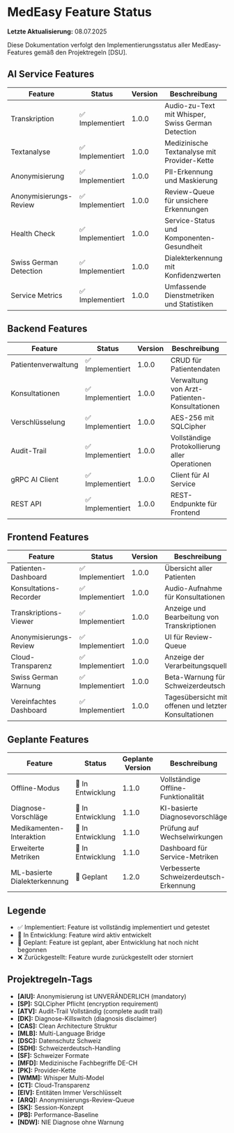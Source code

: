 <!-- „Der Herr, unser Gott, lasse uns freundlich ansehen. Lass unsere Arbeit nicht vergeblich sein – ja, lass gelingen, was wir tun!" Psalm 90,17 -->

# MedEasy Feature Status

**Letzte Aktualisierung:** 08.07.2025

Diese Dokumentation verfolgt den Implementierungsstatus aller MedEasy-Features gemäß den Projektregeln [DSU].

## AI Service Features

| Feature | Status | Version | Beschreibung | Projektregeln |
|---------|--------|---------|-------------|--------------|
| Transkription | ✅ Implementiert | 1.0.0 | Audio-zu-Text mit Whisper, Swiss German Detection | [AIU], [SDH], [CT] |
| Textanalyse | ✅ Implementiert | 1.0.0 | Medizinische Textanalyse mit Provider-Kette | [PK], [NDW], [CT] |
| Anonymisierung | ✅ Implementiert | 1.0.0 | PII-Erkennung und Maskierung | [AIU], [ARQ], [DSC] |
| Anonymisierungs-Review | ✅ Implementiert | 1.0.0 | Review-Queue für unsichere Erkennungen | [ARQ], [ATV] |
| Health Check | ✅ Implementiert | 1.0.0 | Service-Status und Komponenten-Gesundheit | [ATV], [SF] |
| Swiss German Detection | ✅ Implementiert | 1.0.0 | Dialekterkennung mit Konfidenzwerten | [SDH], [MFD] |
| Service Metrics | ✅ Implementiert | 1.0.0 | Umfassende Dienstmetriken und Statistiken | [ATV], [DSC], [PK] |

## Backend Features

| Feature | Status | Version | Beschreibung | Projektregeln |
|---------|--------|---------|-------------|--------------|
| Patientenverwaltung | ✅ Implementiert | 1.0.0 | CRUD für Patientendaten | [EIV], [SP], [ATV] |
| Konsultationen | ✅ Implementiert | 1.0.0 | Verwaltung von Arzt-Patienten-Konsultationen | [SK], [ATV] |
| Verschlüsselung | ✅ Implementiert | 1.0.0 | AES-256 mit SQLCipher | [SP], [EIV], [DSC] |
| Audit-Trail | ✅ Implementiert | 1.0.0 | Vollständige Protokollierung aller Operationen | [ATV], [DSC] |
| gRPC AI Client | ✅ Implementiert | 1.0.0 | Client für AI Service | [MLB], [CT] |
| REST API | ✅ Implementiert | 1.0.0 | REST-Endpunkte für Frontend | [DSC], [ATV] |

## Frontend Features

| Feature | Status | Version | Beschreibung | Projektregeln |
|---------|--------|---------|-------------|--------------|
| Patienten-Dashboard | ✅ Implementiert | 1.0.0 | Übersicht aller Patienten | [EIV], [DSC] |
| Konsultations-Recorder | ✅ Implementiert | 1.0.0 | Audio-Aufnahme für Konsultationen | [SK], [CT] |
| Transkriptions-Viewer | ✅ Implementiert | 1.0.0 | Anzeige und Bearbeitung von Transkriptionen | [AIU], [SDH] |
| Anonymisierungs-Review | ✅ Implementiert | 1.0.0 | UI für Review-Queue | [ARQ], [ATV] |
| Cloud-Transparenz | ✅ Implementiert | 1.0.0 | Anzeige der Verarbeitungsquelle | [CT], [DSC] |
| Swiss German Warnung | ✅ Implementiert | 1.0.0 | Beta-Warnung für Schweizerdeutsch | [SDH], [MFD] |
| Vereinfachtes Dashboard | ✅ Implementiert | 1.0.0 | Tagesübersicht mit offenen und letzten Konsultationen | [SF], [SK], [DSU] |

## Geplante Features

| Feature | Status | Geplante Version | Beschreibung | Projektregeln |
|---------|--------|-----------------|-------------|--------------|
| Offline-Modus | 🔄 In Entwicklung | 1.1.0 | Vollständige Offline-Funktionalität | [PK], [MLB] |
| Diagnose-Vorschläge | 🔄 In Entwicklung | 1.1.0 | KI-basierte Diagnosevorschläge | [DK], [NDW] |
| Medikamenten-Interaktion | 🔄 In Entwicklung | 1.1.0 | Prüfung auf Wechselwirkungen | [NDW], [MFD] |
| Erweiterte Metriken | 🔄 In Entwicklung | 1.1.0 | Dashboard für Service-Metriken | [ATV], [PB] |
| ML-basierte Dialekterkennung | 📅 Geplant | 1.2.0 | Verbesserte Schweizerdeutsch-Erkennung | [SDH], [WMM] |

## Legende

- ✅ Implementiert: Feature ist vollständig implementiert und getestet
- 🔄 In Entwicklung: Feature wird aktiv entwickelt
- 📅 Geplant: Feature ist geplant, aber Entwicklung hat noch nicht begonnen
- ❌ Zurückgestellt: Feature wurde zurückgestellt oder storniert

## Projektregeln-Tags

- **[AIU]:** Anonymisierung ist UNVERÄNDERLICH (mandatory)
- **[SP]:** SQLCipher Pflicht (encryption requirement)
- **[ATV]:** Audit-Trail Vollständig (complete audit trail)
- **[DK]:** Diagnose-Killswitch (diagnosis disclaimer)
- **[CAS]:** Clean Architecture Struktur
- **[MLB]:** Multi-Language Bridge
- **[DSC]:** Datenschutz Schweiz
- **[SDH]:** Schweizerdeutsch-Handling
- **[SF]:** Schweizer Formate
- **[MFD]:** Medizinische Fachbegriffe DE-CH
- **[PK]:** Provider-Kette
- **[WMM]:** Whisper Multi-Model
- **[CT]:** Cloud-Transparenz
- **[EIV]:** Entitäten Immer Verschlüsselt
- **[ARQ]:** Anonymisierungs-Review-Queue
- **[SK]:** Session-Konzept
- **[PB]:** Performance-Baseline
- **[NDW]:** NIE Diagnose ohne Warnung
